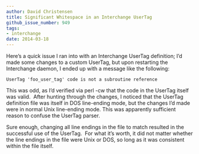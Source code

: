 ```yaml
---
author: David Christensen
title: Significant Whitespace in an Interchange UserTag
github_issue_number: 949
tags:
- interchange
date: 2014-03-18
---
```


Here’s a quick issue I ran into with an Interchange UserTag definition; I’d made some changes to a custom UserTag, but upon restarting the Interchange daemon, I ended up with a message like the following:

```
UserTag 'foo_user_tag' code is not a subroutine reference
```

This was odd, as I’d verified via perl -cw that the code in the UserTag itself was valid.  After hunting through the changes, I noticed that the UserTag definition file was itself in DOS line-ending mode, but the changes I’d made were in normal Unix line-ending mode. This was apparently sufficient reason to confuse the UserTag parser.

Sure enough, changing all line endings in the file to match resulted in the successful use of the UserTag.  For what it’s worth, it did not matter whether the line endings in the file were Unix or DOS, so long as it was consistent within the file itself.


